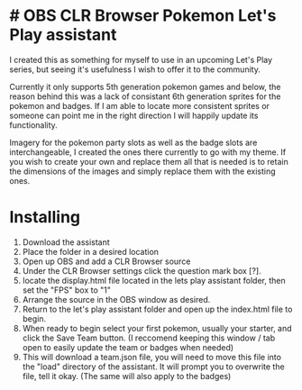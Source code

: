 # # OBS CLR Browser Pokemon Let's Play assistant

I created this as something for myself to use in an upcoming Let's Play series, but seeing it's usefulness I wish to offer it to the community.

Currently it only supports 5th generation pokemon games and below, the reason behind this was a lack of consistant 6th generation sprites for the pokemon and badges. If I am able to locate more consistent sprites or someone can point me in the right direction I will happily update its functionality.

Imagery for the pokemon party slots as well as the badge slots are interchangeable, I created the ones there currently to go with my theme. If you wish to create your own and replace them all that is needed is to retain the dimensions of the images and simply replace them with the existing ones.

# Installing
1. Download the assistant
2. Place the folder in a desired location
3. Open up OBS and add a CLR Browser source
4. Under the CLR Browser settings click the question mark box [?]. 
5. locate the display.html file located in the lets play assistant folder, then set the "FPS" box to "1"
6. Arrange the source in the OBS window as desired.
7. Return to the let's play assistant folder and open up the index.html file to begin.
8. When ready to begin select your first pokemon, usually your starter, and click the Save Team button. (I reccomend keeping this window / tab open to easily update the team or badges when needed)
9. This will download a team.json file, you will need to move this file into the "load" directory of the assistant. It will prompt you to overwrite the file, tell it okay. (The same will also apply to the badges)
